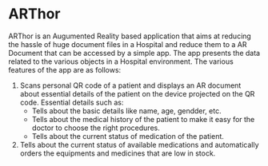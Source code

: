 # ARThor

ARThor is an Augumented Reality based application that aims at reducing the hassle of huge document files in a Hospital and reduce them to a AR Document that can be accessed by a simple app. The app presents the data related to the various objects in a Hospital environment. 
The various features of the app are as follows:
1. Scans personal QR code of a patient and displays an AR document about essential details of the patient on the device projected on the QR code. Essential details such as:
   - Tells about the basic details like name, age, gendder, etc.
   - Tells about the medical history of the patient to make it easy for the doctor to choose the right procedures.
   - Tells about the current status of medication of the patient.
2. Tells about the current status of available medications and automatically orders the equipments and medicines that are low in stock.
